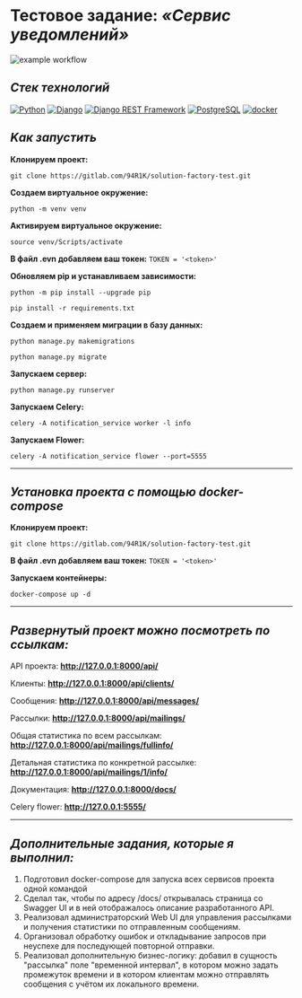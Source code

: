 # Тестовое задание: *«Сервис уведомлений»*

![example workflow](https://github.com/94R1K/solution-factory-test/actions/workflows/notification_workflow.yml/badge.svg)

## *Стек технологий*
[![Python](https://img.shields.io/badge/-Python-464646?style=flat-square&logo=Python)](https://www.python.org/)
[![Django](https://img.shields.io/badge/-Django-464646?style=flat-square&logo=Django)](https://www.djangoproject.com/)
[![Django REST Framework](https://img.shields.io/badge/-Django%20REST%20Framework-464646?style=flat-square&logo=Django%20REST%20Framework)](https://www.django-rest-framework.org/)
[![PostgreSQL](https://img.shields.io/badge/-PostgreSQL-464646?style=flat-square&logo=PostgreSQL)](https://www.postgresql.org/)
[![docker](https://img.shields.io/badge/-Docker-464646?style=flat-square&logo=docker)](https://www.docker.com/)

## *Kак запустить*

**Клонируем проект:**
```shell
git clone https://gitlab.com/94R1K/solution-factory-test.git
```

**Создаем виртуальное окружение:**
```shell
python -m venv venv
```

**Активируем виртуальное окружение:**
```shell
source venv/Scripts/activate
```

**В файл .evn добавляем ваш токен:**
```TOKEN = '<token>'```

**Обновляем pip и устанавливаем зависимости:**
```shell
python -m pip install --upgrade pip
```

```shell
pip install -r requirements.txt
```

**Создаем и применяем миграции в базу данных:**
```shell
python manage.py makemigrations
```

```shell
python manage.py migrate
```

**Запускаем сервер:**
```shell
python manage.py runserver
```

**Запускаем Celery:**
```shell
celery -A notification_service worker -l info
```

**Запускаем Flower:**
```shell
celery -A notification_service flower --port=5555
```

***

## *Установка проекта с помощью docker-compose*

**Клонируем проект:**
```shell
git clone https://gitlab.com/94R1K/solution-factory-test.git
```

**В файл .evn добавляем ваш токен:**
```TOKEN = '<token>'```

**Запускаем контейнеры:**
```shell
docker-compose up -d
 ```

***

## *Развернутый проект можно посмотреть по ссылкам:*

API проекта: **http://127.0.0.1:8000/api/** 

Клиенты: **http://127.0.0.1:8000/api/clients/** 

Сообщения: **http://127.0.0.1:8000/api/messages/** 

Рассылки: **http://127.0.0.1:8000/api/mailings/** 

Общая статистика по всем рассылкам: **http://127.0.0.1:8000/api/mailings/fullinfo/** 

Детальная статистика по конкретной рассылке: **http://127.0.0.1:8000/api/mailings/1/info/** 

Документация: **http://127.0.0.1:8000/docs/**

Celery flower: **http://127.0.0.1:5555/**

***

## *Дополнительные задания, которые я выполнил:*

<ol>
<li>Подготовил docker-compose для запуска всех сервисов проекта одной командой</li>
<li>Сделал так, чтобы по адресу /docs/ открывалась страница со Swagger UI и в ней отображалось описание разработанного API.</li>
<li>Реализовал администраторский Web UI для управления рассылками и получения статистики по отправленным сообщениям.</li>
<li>Организовал обработку ошибок и откладывание запросов при неуспехе для последующей повторной отправки.</li>
<li>Реализовал дополнительную бизнес-логику: добавил в сущность "рассылка" поле "временной интервал", в котором можно задать промежуток времени и в котором клиентам можно отправлять сообщения с учётом их локального времени.</li>
</ol>
